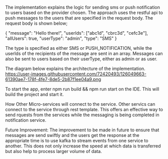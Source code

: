 
The implementation explains the logic for sending sms or push notification to users based on the provider chosen. 
The approach uses the restful api to push messages to the users that are specified in the request body. The request body is shown below;

{
    "message": "Hello there!",
    "userIds": ["abc1d", "cbrc3d", "cefc3e"],
    "allUsers": true,
    "userType": "admin",
    "type": "SMS"
}

The type is specified as either SMS or PUSH_NOTIFICATION, while the userIds of the recipients of the message are sent in an array. Messages can also be sent to users based on their userType, either as admin or as user.


The diagram below explains the architecture of the implementation.
https://user-images.githubusercontent.com/72420493/126049663-61390ae7-178f-4fe7-8de5-2b87f1ee04a9.png



To start the app, enter npm run build && npm run start on the IDE. This will build the project and start it.

How Other Micro-services will connect to the service.
Other servics can connect to the service through rest template. This offers an effective way to send rquests from the services while the messaging is being completed in notification service.

Future Improvement:
The improvement to be made in future to ensure that messages are send swiftly and the users get the response at the appropriate time is to use kafka to stream events from one service to another. This does not only increase the speed at which data is transferred but also help to process larger volume of data.

